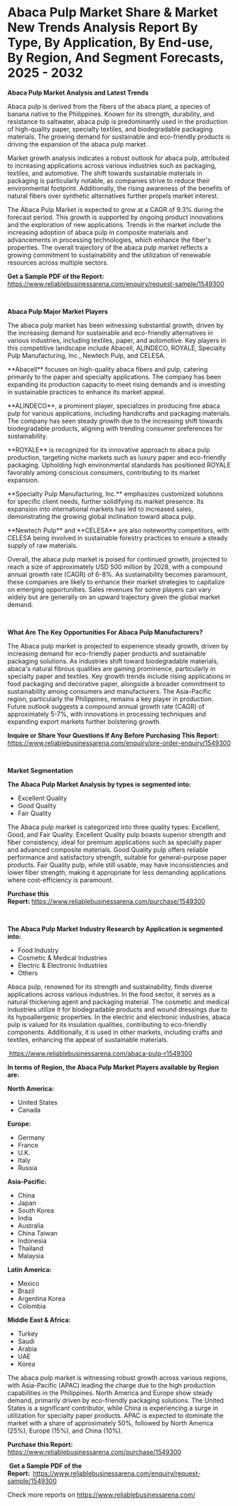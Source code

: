 <p><h1>Abaca Pulp Market Share & Market New Trends Analysis Report By Type, By Application, By End-use, By Region, And Segment Forecasts, 2025 - 2032</h1></p><p><strong>Abaca Pulp Market Analysis and Latest Trends</strong></p>
<p><p>Abaca pulp is derived from the fibers of the abaca plant, a species of banana native to the Philippines. Known for its strength, durability, and resistance to saltwater, abaca pulp is predominantly used in the production of high-quality paper, specialty textiles, and biodegradable packaging materials. The growing demand for sustainable and eco-friendly products is driving the expansion of the abaca pulp market.</p><p>Market growth analysis indicates a robust outlook for abaca pulp, attributed to increasing applications across various industries such as packaging, textiles, and automotive. The shift towards sustainable materials in packaging is particularly notable, as companies strive to reduce their environmental footprint. Additionally, the rising awareness of the benefits of natural fibers over synthetic alternatives further propels market interest.</p><p>The Abaca Pulp Market is expected to grow at a CAGR of 9.3% during the forecast period. This growth is supported by ongoing product innovations and the exploration of new applications. Trends in the market include the increasing adoption of abaca pulp in composite materials and advancements in processing technologies, which enhance the fiber's properties. The overall trajectory of the abaca pulp market reflects a growing commitment to sustainability and the utilization of renewable resources across multiple sectors.</p></p>
<p><strong>Get a Sample PDF of the Report:&nbsp;</strong> <a href="https://www.reliablebusinessarena.com/enquiry/request-sample/1549300?utm_campaign=2107&utm_medium=2&utm_source=Github&utm_content=ia&utm_term=30012025&utm_id=abaca-pulp">https://www.reliablebusinessarena.com/enquiry/request-sample/1549300</a></p>
<p>&nbsp;</p>
<p><strong>Abaca Pulp Major Market Players</strong></p>
<p><p>The abaca pulp market has been witnessing substantial growth, driven by the increasing demand for sustainable and eco-friendly alternatives in various industries, including textiles, paper, and automotive. Key players in this competitive landscape include Abacell, ALINDECO, ROYALE, Specialty Pulp Manufacturing, Inc., Newtech Pulp, and CELESA.</p><p>**Abacell** focuses on high-quality abaca fibers and pulp, catering primarily to the paper and specialty applications. The company has been expanding its production capacity to meet rising demands and is investing in sustainable practices to enhance its market appeal.</p><p>**ALINDECO**, a prominent player, specializes in producing fine abaca pulp for various applications, including handicrafts and packaging materials. The company has seen steady growth due to the increasing shift towards biodegradable products, aligning with trending consumer preferences for sustainability.</p><p>**ROYALE** is recognized for its innovative approach to abaca pulp production, targeting niche markets such as luxury paper and eco-friendly packaging. Upholding high environmental standards has positioned ROYALE favorably among conscious consumers, contributing to its market expansion.</p><p>**Specialty Pulp Manufacturing, Inc.** emphasizes customized solutions for specific client needs, further solidifying its market presence. Its expansion into international markets has led to increased sales, demonstrating the growing global inclination toward abaca pulp.</p><p>**Newtech Pulp** and **CELESA** are also noteworthy competitors, with CELESA being involved in sustainable forestry practices to ensure a steady supply of raw materials. </p><p>Overall, the abaca pulp market is poised for continued growth, projected to reach a size of approximately USD 500 million by 2028, with a compound annual growth rate (CAGR) of 6-8%. As sustainability becomes paramount, these companies are likely to enhance their market strategies to capitalize on emerging opportunities. Sales revenues for some players can vary widely but are generally on an upward trajectory given the global market demand.</p></p>
<p>&nbsp;</p>
<p><strong>What Are The Key Opportunities For Abaca Pulp Manufacturers?</strong></p>
<p><p>The Abaca pulp market is projected to experience steady growth, driven by increasing demand for eco-friendly paper products and sustainable packaging solutions. As industries shift toward biodegradable materials, abaca's natural fibrous qualities are gaining prominence, particularly in specialty paper and textiles. Key growth trends include rising applications in food packaging and decorative paper, alongside a broader commitment to sustainability among consumers and manufacturers. The Asia-Pacific region, particularly the Philippines, remains a key player in production. Future outlook suggests a compound annual growth rate (CAGR) of approximately 5-7%, with innovations in processing techniques and expanding export markets further bolstering growth.</p></p>
<p><strong>Inquire or Share Your Questions If Any Before Purchasing This Report:</strong> <a href="https://www.reliablebusinessarena.com/enquiry/pre-order-enquiry/1549300?utm_campaign=2107&utm_medium=2&utm_source=Github&utm_content=ia&utm_term=30012025&utm_id=abaca-pulp">https://www.reliablebusinessarena.com/enquiry/pre-order-enquiry/1549300</a></p>
<p>&nbsp;</p>
<p><strong>Market Segmentation</strong></p>
<p><strong>The Abaca Pulp Market Analysis by types is segmented into:</strong></p>
<p><ul><li>Excellent Quality</li><li>Good Quality</li><li>Fair Quality</li></ul></p>
<p><p>The Abaca pulp market is categorized into three quality types: Excellent, Good, and Fair Quality. Excellent Quality pulp boasts superior strength and fiber consistency, ideal for premium applications such as specialty paper and advanced composite materials. Good Quality pulp offers reliable performance and satisfactory strength, suitable for general-purpose paper products. Fair Quality pulp, while still usable, may have inconsistencies and lower fiber strength, making it appropriate for less demanding applications where cost-efficiency is paramount.</p></p>
<p><strong>Purchase this Report:&nbsp;</strong><a href="https://www.reliablebusinessarena.com/purchase/1549300?utm_campaign=2107&utm_medium=2&utm_source=Github&utm_content=ia&utm_term=30012025&utm_id=abaca-pulp">https://www.reliablebusinessarena.com/purchase/1549300</a></p>
<p>&nbsp;</p>
<p><strong>The Abaca Pulp Market Industry Research by Application is segmented into:</strong></p>
<p><ul><li>Food Industry</li><li>Cosmetic & Medical Industries</li><li>Electric & Electronic Industries</li><li>Others</li></ul></p>
<p><p>Abaca pulp, renowned for its strength and sustainability, finds diverse applications across various industries. In the food sector, it serves as a natural thickening agent and packaging material. The cosmetic and medical industries utilize it for biodegradable products and wound dressings due to its hypoallergenic properties. In the electric and electronic industries, abaca pulp is valued for its insulation qualities, contributing to eco-friendly components. Additionally, it is used in other markets, including crafts and textiles, enhancing the appeal of sustainable materials.</p></p>
<p><a href="https://www.reliablebusinessarena.com/abaca-pulp-r1549300?utm_campaign=2107&utm_medium=2&utm_source=Github&utm_content=ia&utm_term=30012025&utm_id=abaca-pulp">&nbsp;https://www.reliablebusinessarena.com/abaca-pulp-r1549300</a></p>
<p><strong>In terms of Region, the Abaca Pulp Market Players available by Region are:</strong></p>
<p>
    <p> <strong> North America: </strong>
        <ul>
            <li>United States</li>
            <li>Canada</li>
        </ul>
        </p> 
    <p> <strong> Europe: </strong>
        <ul>
            <li>Germany</li>
            <li>France</li>
            <li>U.K.</li>
            <li>Italy</li>
            <li>Russia</li>
        </ul>
        </p> 
    <p> <strong> Asia-Pacific: </strong>
        <ul>
            <li>China</li>
            <li>Japan</li>
            <li>South Korea</li>
            <li>India</li>
            <li>Australia</li>
            <li>China Taiwan</li>
            <li>Indonesia</li>
            <li>Thailand</li>
            <li>Malaysia</li>
        </ul>
        </p> 
    <p> <strong> Latin America: </strong>
        <ul>
            <li>Mexico</li>
            <li>Brazil</li>
            <li>Argentina Korea</li>
            <li>Colombia</li>
        </ul>
        </p> 
    <p> <strong> Middle East & Africa: </strong>
        <ul>
            <li>Turkey</li>
            <li>Saudi</li>
            <li>Arabia</li>
            <li>UAE</li>
            <li>Korea</li>
        </ul>
    </p>
    </p>
<p><p>The abaca pulp market is witnessing robust growth across various regions, with Asia-Pacific (APAC) leading the charge due to the high production capabilities in the Philippines. North America and Europe show steady demand, primarily driven by eco-friendly packaging solutions. The United States is a significant contributor, while China is experiencing a surge in utilization for specialty paper products. APAC is expected to dominate the market with a share of approximately 50%, followed by North America (25%), Europe (15%), and China (10%).</p></p>
<p><strong>Purchase this Report: </strong><a href="https://www.reliablebusinessarena.com/purchase/1549300?utm_campaign=2107&utm_medium=2&utm_source=Github&utm_content=ia&utm_term=30012025&utm_id=abaca-pulp">https://www.reliablebusinessarena.com/purchase/1549300</a></p>
<p>&nbsp;<strong>Get a Sample PDF of the Report:&nbsp;&nbsp;</strong><a href="https://www.reliablebusinessarena.com/enquiry/request-sample/1549300?utm_campaign=2107&utm_medium=2&utm_source=Github&utm_content=ia&utm_term=30012025&utm_id=abaca-pulp">https://www.reliablebusinessarena.com/enquiry/request-sample/1549300</a></p>
<p><strong></strong></p>
<p>Check more reports on <a href="https://www.reliablebusinessarena.com/?utm_campaign=2107&utm_medium=2&utm_source=Github&utm_content=ia&utm_term=30012025&utm_id=abaca-pulp">https://www.reliablebusinessarena.com/</a></p>